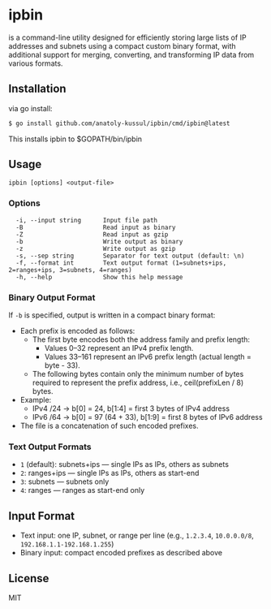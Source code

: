 # ipbin

is a command-line utility designed for efficiently storing large lists of IP addresses and subnets using a compact custom binary format, with additional support for merging, converting, and transforming IP data from various formats.
## Installation

via go install:
```bash
$ go install github.com/anatoly-kussul/ipbin/cmd/ipbin@latest
```
This installs ipbin to $GOPATH/bin/ipbin

## Usage

```
ipbin [options] <output-file>
```

### Options

```
  -i, --input string      Input file path
  -B                      Read input as binary
  -Z                      Read input as gzip
  -b                      Write output as binary
  -z                      Write output as gzip
  -s, --sep string        Separator for text output (default: \n)
  -f, --format int        Text output format (1=subnets+ips, 2=ranges+ips, 3=subnets, 4=ranges)
  -h, --help              Show this help message
```

### Binary Output Format
If `-b` is specified, output is written in a compact binary format:
- Each prefix is encoded as follows:
  - The first byte encodes both the address family and prefix length:
    - Values 0–32 represent an IPv4 prefix length.
    - Values 33–161 represent an IPv6 prefix length (actual length = byte - 33).
  - The following bytes contain only the minimum number of bytes required to represent the prefix address, i.e., ceil(prefixLen / 8) bytes.
- Example:
  - IPv4 /24 → b[0] = 24, b[1:4] = first 3 bytes of IPv4 address
  - IPv6 /64 → b[0] = 97 (64 + 33), b[1:9] = first 8 bytes of IPv6 address
- The file is a concatenation of such encoded prefixes.

### Text Output Formats
- `1` (default): subnets+ips — single IPs as IPs, others as subnets
- `2`: ranges+ips — single IPs as IPs, others as start-end
- `3`: subnets — subnets only
- `4`: ranges — ranges as start-end only

## Input Format
- Text input: one IP, subnet, or range per line (e.g., `1.2.3.4`, `10.0.0.0/8`, `192.168.1.1-192.168.1.255`)
- Binary input: compact encoded prefixes as described above

## License
MIT